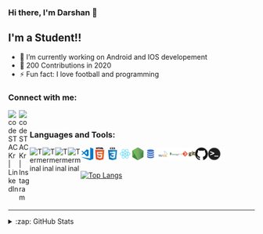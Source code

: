 ### Hi there, I'm Darshan 👋

## I'm a Student!!

- 🌱 I’m currently working on Android and IOS developement
- 🥅 200 Contributions in 2020
- ⚡ Fun fact: I love football and programming

### Connect with me:

[<img align="left" alt="codeSTACKr | LinkedIn" width="22px" src="https://cdn.jsdelivr.net/npm/simple-icons@v3/icons/linkedin.svg" />](https://www.linkedin.com/in/darshan-satra-344986183/)
[<img align="left" alt="codeSTACKr | Instagram" width="22px" src="https://cdn.jsdelivr.net/npm/simple-icons@v3/icons/instagram.svg" />](https://www.instagram.com/_darshan17)

<br />

### Languages and Tools:

<img align="left" alt="Terminal" width="26px" src="https://cdn-images-1.medium.com/max/1200/1*5-aoK8IBmXve5whBQM90GA.png" />
<img align="left" alt="Terminal" width="26px" src="https://sdtimes.com/wp-content/uploads/2018/02/golang.sh_.png" />
<img align="left" alt="Terminal" width="26px" src="https://cdn0.iconfinder.com/data/icons/huge-basic-icons-part-3/512/Java.png" />
<img align="left" alt="Terminal" width="26px" src="https://image.shutterstock.com/image-vector/vector-illustration-icon-python-programming-260nw-1405339748.jpg" />
<img align="left" alt="Visual Studio Code" width="26px" src="https://raw.githubusercontent.com/github/explore/80688e429a7d4ef2fca1e82350fe8e3517d3494d/topics/visual-studio-code/visual-studio-code.png" />
<img align="left" alt="HTML5" width="26px" src="https://raw.githubusercontent.com/github/explore/80688e429a7d4ef2fca1e82350fe8e3517d3494d/topics/html/html.png" />
<img align="left" alt="CSS3" width="26px" src="https://raw.githubusercontent.com/github/explore/80688e429a7d4ef2fca1e82350fe8e3517d3494d/topics/css/css.png" />
<img align="left" alt="React" width="26px" src="https://raw.githubusercontent.com/github/explore/80688e429a7d4ef2fca1e82350fe8e3517d3494d/topics/react/react.png" />
<img align="left" alt="Node.js" width="26px" src="https://raw.githubusercontent.com/github/explore/80688e429a7d4ef2fca1e82350fe8e3517d3494d/topics/nodejs/nodejs.png" />
<img align="left" alt="SQL" width="26px" src="https://raw.githubusercontent.com/github/explore/80688e429a7d4ef2fca1e82350fe8e3517d3494d/topics/sql/sql.png" />
<img align="left" alt="MySQL" width="26px" src="https://raw.githubusercontent.com/github/explore/80688e429a7d4ef2fca1e82350fe8e3517d3494d/topics/mysql/mysql.png" />
<img align="left" alt="MongoDB" width="26px" src="https://raw.githubusercontent.com/github/explore/80688e429a7d4ef2fca1e82350fe8e3517d3494d/topics/mongodb/mongodb.png" />
<img align="left" alt="Git" width="26px" src="https://raw.githubusercontent.com/github/explore/80688e429a7d4ef2fca1e82350fe8e3517d3494d/topics/git/git.png" />
<img align="left" alt="GitHub" width="26px" src="https://raw.githubusercontent.com/github/explore/78df643247d429f6cc873026c0622819ad797942/topics/github/github.png" />
<img align="left" alt="Terminal" width="26px" src="https://raw.githubusercontent.com/github/explore/80688e429a7d4ef2fca1e82350fe8e3517d3494d/topics/terminal/terminal.png" />

<br />
<br />

[![Top Langs](https://github-readme-stats.vercel.app/api/top-langs/?username=darshansatra1&layout=compact)](https://github.com/anuraghazra/github-readme-stats)

<br />
<br />

---

<details>
  <summary>:zap: GitHub Stats</summary>

  <img align="left" alt="darshan's GitHub Stats" src="https://github-readme-stats.codestackr.vercel.app/api?username=darshansatra1&show_icons=true&hide_border=true" />

</details>
